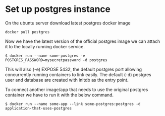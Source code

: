 # Set up postgres instance

On the ubuntu server download latest postgres docker image

```
docker pull postgres
```

Now we have the latest version of the official postgres image we can attach it to the locally running docker service. 

```
$ docker run --name some-postgres -e POSTGRES_PASSWORD=mysecretpassword -d postgres
```
This will also (-e) EXPOSE 5432, the default postgres port allowing concurrently running containers to link easily. The default (-d) postgres user and database are created with initdb as the entry point.

To connect another image/app that needs to use the original postgres container we have to run it with the below command.

```
$ docker run --name some-app --link some-postgres:postgres -d application-that-uses-postgres
```

